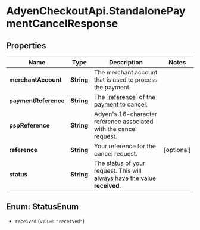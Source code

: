 # AdyenCheckoutApi.StandalonePaymentCancelResponse

## Properties

Name | Type | Description | Notes
------------ | ------------- | ------------- | -------------
**merchantAccount** | **String** | The merchant account that is used to process the payment. | 
**paymentReference** | **String** | The [&#x60;reference&#x60;](https://docs.adyen.com/api-explorer/#/CheckoutService/latest/post/payments__reqParam_reference) of the payment to cancel. | 
**pspReference** | **String** | Adyen&#39;s 16-character reference associated with the cancel request. | 
**reference** | **String** | Your reference for the cancel request. | [optional] 
**status** | **String** | The status of your request. This will always have the value **received**. | 



## Enum: StatusEnum


* `received` (value: `"received"`)




